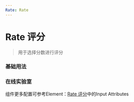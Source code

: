 ```yaml
---
Rate: Rate 
---
```

# Rate 评分

> 用于选择分数进行评分

### 基础用法

<ClientOnly>
<field-rate-demo blockName="rateField1" onlineDemo="https://codepen.io/w3cmark/pen/QWLBVoO"/>
</ClientOnly>

### 在线实验室
<ClientOnly>
<ams-config name="rate" type="field"/>
</ClientOnly>

组件更多配置可参考Element：[Rate 评分](http://element-cn.eleme.io/#/zh-CN/component/rate)中的Input Attributes

